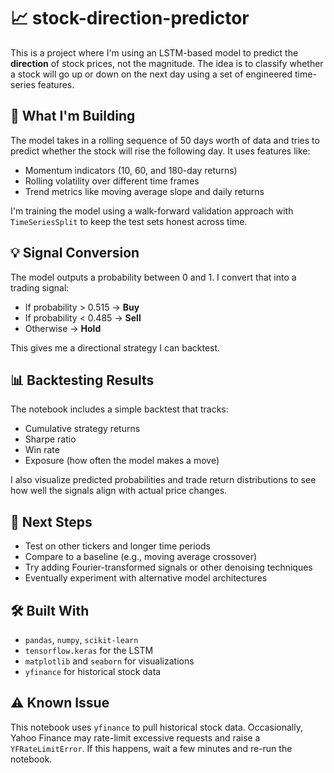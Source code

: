 # 📈 stock-direction-predictor

This is a project where I'm using an LSTM-based model to predict the **direction** of stock prices, not the magnitude. The idea is to classify whether a stock will go up or down on the next day using a set of engineered time-series features.

## 🧠 What I'm Building

The model takes in a rolling sequence of 50 days worth of data and tries to predict whether the stock will rise the following day. It uses features like:

* Momentum indicators (10, 60, and 180-day returns)
* Rolling volatility over different time frames
* Trend metrics like moving average slope and daily returns

I'm training the model using a walk-forward validation approach with `TimeSeriesSplit` to keep the test sets honest across time.

## 💡 Signal Conversion

The model outputs a probability between 0 and 1. I convert that into a trading signal:

* If probability > 0.515 → **Buy**
* If probability < 0.485 → **Sell**
* Otherwise → **Hold**

This gives me a directional strategy I can backtest.

## 📊 Backtesting Results

The notebook includes a simple backtest that tracks:

* Cumulative strategy returns
* Sharpe ratio
* Win rate
* Exposure (how often the model makes a move)

I also visualize predicted probabilities and trade return distributions to see how well the signals align with actual price changes.

## 🚧 Next Steps

* Test on other tickers and longer time periods
* Compare to a baseline (e.g., moving average crossover)
* Try adding Fourier-transformed signals or other denoising techniques
* Eventually experiment with alternative model architectures

## 🛠 Built With

* `pandas`, `numpy`, `scikit-learn`
* `tensorflow.keras` for the LSTM
* `matplotlib` and `seaborn` for visualizations
* `yfinance` for historical stock data

## ⚠️ Known Issue

This notebook uses `yfinance` to pull historical stock data.
Occasionally, Yahoo Finance may rate-limit excessive requests and raise a `YFRateLimitError`.
If this happens, wait a few minutes and re-run the notebook.
